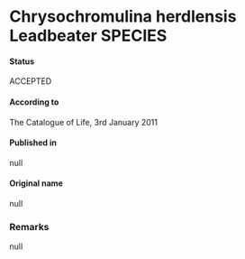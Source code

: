 Chrysochromulina herdlensis Leadbeater SPECIES
=======

#### Status
ACCEPTED

#### According to
The Catalogue of Life, 3rd January 2011

#### Published in
null

#### Original name
null

### Remarks
null